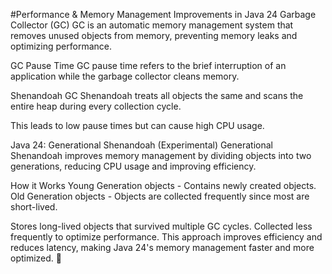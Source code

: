 #Performance & Memory Management Improvements in Java 24 Garbage Collector (GC) GC is an automatic memory management system that removes unused objects from memory, preventing memory leaks and optimizing performance.

GC Pause Time GC pause time refers to the brief interruption of an application while the garbage collector cleans memory.

Shenandoah GC Shenandoah treats all objects the same and scans the entire heap during every collection cycle.

This leads to low pause times but can cause high CPU usage.

Java 24: Generational Shenandoah (Experimental) Generational Shenandoah improves memory management by dividing objects into two generations, reducing CPU usage and improving efficiency.

How it Works Young Generation objects - Contains newly created objects. Old Generation objects - Objects are collected frequently since most are short-lived.

Stores long-lived objects that survived multiple GC cycles. Collected less frequently to optimize performance. This approach improves efficiency and reduces latency, making Java 24's memory management faster and more optimized. 🚀